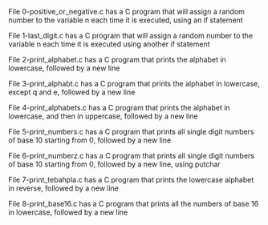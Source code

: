 File 0-positive_or_negative.c has a C program that will assign a random number to the variable n each time it is executed, using an if statement

File 1-last_digit.c has a C program that will assign a random number to the variable n each time it is executed using another if statement

File 2-print_alphabet.c has a C program that prints the alphabet in lowercase, followed by a new line

File 3-print_alphabt.c has a C program that prints the alphabet in lowercase, except q and e, followed by a new line

File 4-print_alphabets.c has a C program that prints the alphabet in lowercase, and then in uppercase, followed by a new line

File 5-print_numbers.c has a C program that prints all single digit numbers of base 10 starting from 0, followed by a new line

File 6-print_numberz.c has a C program that prints all single digit numbers of base 10 starting from 0, followed by a new line, using putchar

File 7-print_tebahpla.c has a C program that prints the lowercase alphabet in reverse, followed by a new line

File 8-print_base16.c has a C program that prints all the numbers of base 16 in lowercase, followed by a new line



